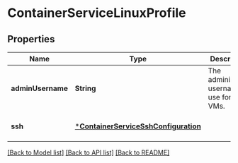 # ContainerServiceLinuxProfile


## Properties
Name | Type | Description | Notes
------------ | ------------- | ------------- | -------------
**adminUsername** | **String** | The administrator username to use for Linux VMs. | [default to nothing]
**ssh** | [***ContainerServiceSshConfiguration**](ContainerServiceSshConfiguration.md) |  | [default to nothing]


[[Back to Model list]](../README.md#models) [[Back to API list]](../README.md#api-endpoints) [[Back to README]](../README.md)


